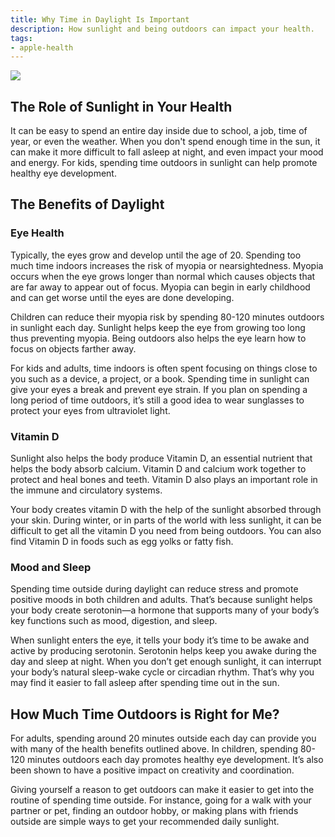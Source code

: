 ```yaml
---
title: Why Time in Daylight Is Important
description: How sunlight and being outdoors can impact your health.
tags:
- apple-health
---
```


![](/images/Sunflower_Article_Illustration.jpg)

## The Role of Sunlight in Your Health

It can be easy to spend an entire day inside due to school, a job, time of year, or even the weather. When you don't spend enough time in the sun, it can make it more difficult to fall asleep at night, and even impact your mood and energy. For kids, spending time outdoors in sunlight can help promote healthy eye development.

## The Benefits of Daylight

### Eye Health

Typically, the eyes grow and develop until the age of 20. Spending too much time indoors increases the risk of myopia or nearsightedness. Myopia occurs when the eye grows longer than normal which causes objects that are far away to appear out of focus. Myopia can begin in early childhood and can get worse until the eyes are done developing. 

Children can reduce their myopia risk by spending 80-120 minutes outdoors in sunlight each day. Sunlight helps keep the eye from growing too long thus preventing myopia. Being outdoors also helps the eye learn how to focus on objects farther away.

For kids and adults, time indoors is often spent focusing on things close to you such as a device, a project, or a book. Spending time in sunlight can give your eyes a break and prevent eye strain. If you plan on spending a long period of time outdoors, it’s still a good idea to wear sunglasses to protect your eyes from ultraviolet light.

### Vitamin D

Sunlight also helps the body produce Vitamin D, an essential nutrient that helps the body absorb calcium. Vitamin D and calcium work together to protect and heal bones and teeth. Vitamin D also plays an important role in the immune and circulatory systems.

Your body creates vitamin D with the help of the sunlight absorbed through your skin. During winter, or in parts of the world with less sunlight, it can be difficult to get all the vitamin D you need from being outdoors. You can also find Vitamin D in foods such as egg yolks or fatty fish.

### Mood and Sleep

Spending time outside during daylight can reduce stress and promote positive moods in both children and adults. That’s because sunlight helps your body create serotonin—a hormone that supports many of your body’s key functions such as mood, digestion, and sleep.

When sunlight enters the eye, it tells your body it’s time to be awake and active by producing serotonin. Serotonin helps keep you awake during the day and sleep at night. When you don’t get enough sunlight, it can interrupt your body’s natural sleep-wake cycle or circadian rhythm. That’s why you may find it easier to fall asleep after spending time out in the sun.

## How Much Time Outdoors is Right for Me?

For adults, spending around 20 minutes outside each day can provide you with many of the health benefits outlined above. In children, spending 80-120 minutes outdoors each day promotes healthy eye development. It’s also been shown to have a positive impact on creativity and coordination.

Giving yourself a reason to get outdoors can make it easier to get into the routine of spending time outside. For instance, going for a walk with your partner or pet, finding an outdoor hobby, or making plans with friends outside are simple ways to get your recommended daily sunlight. 
